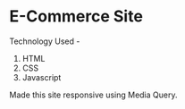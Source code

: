 # E-Commerce Site
Technology Used -
1. HTML
2. CSS
3. Javascript

Made this site responsive using Media Query.